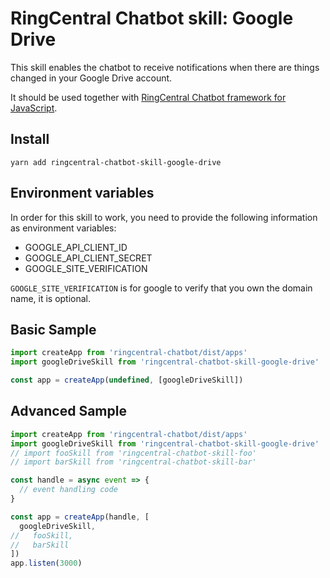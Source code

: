 # RingCentral Chatbot skill: Google Drive

This skill enables the chatbot to receive notifications when there are things changed in your Google Drive account.

It should be used together with [RingCentral Chatbot framework for JavaScript](https://github.com/ringcentral/ringcentral-chatbot-js).


## Install

```
yarn add ringcentral-chatbot-skill-google-drive
```


## Environment variables

In order for this skill to work, you need to provide the following information as environment variables:

- GOOGLE_API_CLIENT_ID
- GOOGLE_API_CLIENT_SECRET
- GOOGLE_SITE_VERIFICATION

`GOOGLE_SITE_VERIFICATION` is for google to verify that you own the domain name, it is optional.


## Basic Sample

```js
import createApp from 'ringcentral-chatbot/dist/apps'
import googleDriveSkill from 'ringcentral-chatbot-skill-google-drive'

const app = createApp(undefined, [googleDriveSkill])
```


## Advanced Sample

```js
import createApp from 'ringcentral-chatbot/dist/apps'
import googleDriveSkill from 'ringcentral-chatbot-skill-google-drive'
// import fooSkill from 'ringcentral-chatbot-skill-foo'
// import barSkill from 'ringcentral-chatbot-skill-bar'

const handle = async event => {
  // event handling code
}

const app = createApp(handle, [
  googleDriveSkill,
//   fooSkill,
//   barSkill
])
app.listen(3000)
```
